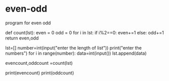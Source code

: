 # even-odd
program for even odd

def count(lst):
    even = 0
    odd = 0
    for i in lst:
        if i%2==0:
            even+=1
        else:
            odd+=1
    return even,odd

lst=[]
number=int(input("enter the length of list"))
print("enter the numbers")
for i in range(number):
    data=int(input())
    lst.append(data)

evencount,oddcount =count(lst)

print(evencount)
print(oddcount)


